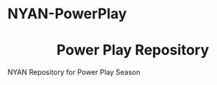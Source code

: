 # NYAN-PowerPlay

<h1 align="center"> Power Play Repository </h1>
<p> NYAN Repository for Power Play Season </p>
